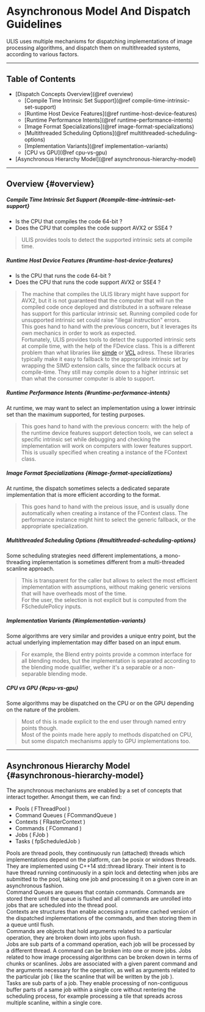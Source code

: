 # Asynchronous Model And Dispatch Guidelines
ULIS uses multiple mechanisms for dispatching implementations of image processing algorithms, and dispatch them on multithreaded systems, according to various factors.

---

## Table of Contents
- [Dispatch Concepts Overview](@ref overview)
    + [Compile Time Intrinsic Set Support](@ref compile-time-intrinsic-set-support)
    + [Runtime Host Device Features](@ref runtime-host-device-features)
    + [Runtime Performance Intents](@ref runtime-performance-intents)
    + [Image Format Specializations](@ref image-format-specializations)
    + [Multithreaded Scheduling Options](@ref multithreaded-scheduling-options)
    + [Implementation Variants](@ref implementation-variants)
    + [CPU vs GPU](@ref cpu-vs-gpu)
- [Asynchronous Hierarchy Model](@ref asynchronous-hierarchy-model)

---

## Overview {#overview}

##### Compile Time Intrinsic Set Support {#compile-time-intrinsic-set-support}
- Is the CPU that compiles the code 64-bit ?
- Does the CPU that compiles the code support AVX2 or SSE4 ?

> ULIS provides tools to detect the supported intrinsic sets at compile time.

##### Runtime Host Device Features {#runtime-host-device-features}
- Is the CPU that runs the code 64-bit ?
- Does the CPU that runs the code support AVX2 or SSE4 ?

> The machine that compiles the ULIS library might have support for AVX2, but it is not guaranteed that the computer that will run the compiled code once deployed and distributed in a software release has support for this particular intrinsic set. Running compiled code for unsupported intrinsic set could raise "illegal instruction" errors.  
> This goes hand to hand with the previous concern, but it leverages its own mechanics in order to work as expected.  
> Fortunately, ULIS provides tools to detect the supported intrinsic sets at compile time, with the help of the FDevice class.
> This is a different problem than what libraries like [simde](https://github.com/simd-everywhere/simde) or [VCL](https://github.com/vectorclass/version1) adress. These libraries typically make it easy to fallback to the appropriate intrinsic set by wrapping the SIMD extension calls, since the fallback occurs at compile-time. They still may compile down to a higher intrinsic set than what the consumer computer is able to support.  

##### Runtime Performance Intents {#runtime-performance-intents}
At runtime, we may want to select an implementation using a lower intrinsic set than the maximum supported, for testing purposes.

> This goes hand to hand with the previous concern: with the help of the runtime device features support detection tools, we can select a specific intrinsic set while debugging and checking the implementation will work on computers with lower features support.  
> This is usually specified when creating a instance of the FContext class.

##### Image Format Specializations {#image-format-specializations}
At runtime, the dispatch sometimes selects a dedicated separate implementation that is more efficient according to the format.

> This goes hand to hand with the preious issue, and is usually done automatically when creating a instance of the FContext class. The performance instance might hint to select the generic fallback, or the appropriate specialization.

##### Multithreaded Scheduling Options {#multithreaded-scheduling-options}
Some scheduling strategies need different implementations, a mono-threading implementation is sometimes different from a multi-threaded scanline approach.

> This is transparent for the caller but allows to select the most efficient implementation with assumptions, without making generic versions that will have overheads most of the time.  
> For the user, the selection is not explicit but is computed from the FSchedulePolicy inputs.  

##### Implementation Variants {#implementation-variants}
Some algorithms are very similar and provides a unique entry point, but the actual underlying implementation may differ based on an input enum.

> For example, the Blend entry points provide a common interface for all blending modes, but the implementation is separated according to the blending mode qualifier, wether it's a separable or a non-separable blending mode.

##### CPU vs GPU {#cpu-vs-gpu}
Some algorithms may be dispatched on the CPU or on the GPU depending on the nature of the problem.

> Most of this is made explicit to the end user through named entry points though.  
> Most of the points made here apply to methods dispatched on CPU, but some dispatch mechanisms apply to GPU implementations too.  

---

## Asynchronous Hierarchy Model {#asynchronous-hierarchy-model}
The asynchronous mechanisms are enabled by a set of concepts that interact together. Amongst them, we can find:
- Pools ( FThreadPool )
- Command Queues ( FCommandQueue )
- Contexts ( FRasterContext )
- Commands ( FCommand )
- Jobs ( FJob )
- Tasks ( fpScheduledJob )

Pools are thread pools, they continuously run (attached) threads which implementations depend on the platform, can be posix or windows threads. They are implemented using C++14 std::thread library. Their intent is to have thread running continuously in a spin lock and detecting when jobs are submitted to the pool, taking one job and processing it on a given core in an asynchronous fashion.  
Command Queues are queues that contain commands. Commands are stored there until the queue is flushed and all commands are unrolled into jobs that are scheduled into the thread pool.  
Contexts are structures than enable accessing a runtime cached version of the dispatched implementations of the commands, and then storing them in a queue until flush.  
Commands are objects that hold arguments related to a particular operation, they are broken down into jobs upon flush.  
Jobs are sub parts of a command operation, each job will be processed by a different thread. A command can be broken into one or more jobs. Jobs related to how image processing algorithms can be broken down in terms of chunks or scanlines. Jobs are associated with a given parent command and the arguments necessary for the operation, as well as arguments related to the particular job ( like the scanline that will be written by the job ).  
Tasks are sub parts of a job. They enable processing of non-contiguous buffer parts of a same job within a single core without rentering the scheduling process, for example processing a tile that spreads across multiple scanline, within a single core.  

